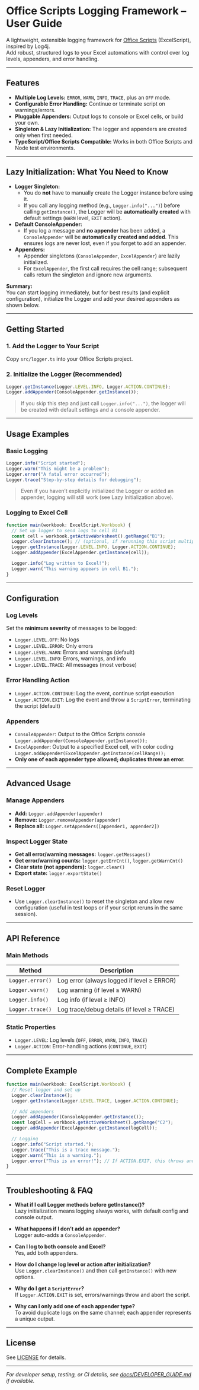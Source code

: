# Office Scripts Logging Framework – User Guide

A lightweight, extensible logging framework for [Office Scripts](https://learn.microsoft.com/en-us/office/dev/scripts/) (ExcelScript), inspired by Log4j.  
Add robust, structured logs to your Excel automations with control over log levels, appenders, and error handling.

---

## Features

- **Multiple Log Levels:** `ERROR`, `WARN`, `INFO`, `TRACE`, plus an `OFF` mode.
- **Configurable Error Handling:** Continue or terminate script on warnings/errors.
- **Pluggable Appenders:** Output logs to console or Excel cells, or build your own.
- **Singleton & Lazy Initialization:** The logger and appenders are created only when first needed.
- **TypeScript/Office Scripts Compatible:** Works in both Office Scripts and Node test environments.

---

## Lazy Initialization: What You Need to Know

- **Logger Singleton:**  
  - You do **not** have to manually create the Logger instance before using it.  
  - If you call any logging method (e.g., `Logger.info("...")`) before calling `getInstance()`, the Logger will be **automatically created** with default settings (`WARN` level, `EXIT` action).
- **Default ConsoleAppender:**  
  - If you log a message and **no appender** has been added, a `ConsoleAppender` will be **automatically created and added**. This ensures logs are never lost, even if you forget to add an appender.
- **Appenders:**  
  - Appender singletons (`ConsoleAppender`, `ExcelAppender`) are lazily initialized.  
  - For `ExcelAppender`, the first call requires the cell range; subsequent calls return the singleton and ignore new arguments.

**Summary:**  
You can start logging immediately, but for best results (and explicit configuration), initialize the Logger and add your desired appenders as shown below.

---

## Getting Started

### 1. Add the Logger to Your Script

Copy `src/logger.ts` into your Office Scripts project.

### 2. Initialize the Logger (Recommended)

```typescript
Logger.getInstance(Logger.LEVEL.INFO, Logger.ACTION.CONTINUE);
Logger.addAppender(ConsoleAppender.getInstance());
```
> If you skip this step and just call `Logger.info("...")`, the logger will be created with default settings and a console appender.

---

## Usage Examples

### Basic Logging

```typescript
Logger.info("Script started");
Logger.warn("This might be a problem");
Logger.error("A fatal error occurred");
Logger.trace("Step-by-step details for debugging");
```
> Even if you haven’t explicitly initialized the Logger or added an appender, logging will still work (see Lazy Initialization above).

### Logging to Excel Cell

```typescript
function main(workbook: ExcelScript.Workbook) {
  // Set up logger to send logs to cell B1
  const cell = workbook.getActiveWorksheet().getRange("B1");
  Logger.clearInstance(); // (optional, if rerunning this script multiple times)
  Logger.getInstance(Logger.LEVEL.INFO, Logger.ACTION.CONTINUE);
  Logger.addAppender(ExcelAppender.getInstance(cell));

  Logger.info("Log written to Excel!");
  Logger.warn("This warning appears in cell B1.");
}
```

---

## Configuration

### Log Levels

Set the **minimum severity** of messages to be logged:

- `Logger.LEVEL.OFF`: No logs
- `Logger.LEVEL.ERROR`: Only errors
- `Logger.LEVEL.WARN`: Errors and warnings (default)
- `Logger.LEVEL.INFO`: Errors, warnings, and info
- `Logger.LEVEL.TRACE`: All messages (most verbose)

### Error Handling Action

- `Logger.ACTION.CONTINUE`: Log the event, continue script execution
- `Logger.ACTION.EXIT`: Log the event and throw a `ScriptError`, terminating the script (default)

### Appenders

- `ConsoleAppender`: Output to the Office Scripts console  
  `Logger.addAppender(ConsoleAppender.getInstance());`
- `ExcelAppender`: Output to a specified Excel cell, with color coding  
  `Logger.addAppender(ExcelAppender.getInstance(cellRange));`
- **Only one of each appender type allowed; duplicates throw an error.**

---

## Advanced Usage

### Manage Appenders

- **Add:** `Logger.addAppender(appender)`
- **Remove:** `Logger.removeAppender(appender)`
- **Replace all:** `Logger.setAppenders([appender1, appender2])`

### Inspect Logger State

- **Get all error/warning messages:** `logger.getMessages()`
- **Get error/warning counts:** `logger.getErrCnt()`, `logger.getWarnCnt()`
- **Clear state (not appenders):** `logger.clear()`
- **Export state:** `logger.exportState()`

### Reset Logger

- Use `Logger.clearInstance()` to reset the singleton and allow new configuration (useful in test loops or if your script reruns in the same session).

---

## API Reference

### Main Methods

| Method             | Description                                           |
|--------------------|------------------------------------------------------|
| `Logger.error()`   | Log error (always logged if level ≥ ERROR)           |
| `Logger.warn()`    | Log warning (if level ≥ WARN)                        |
| `Logger.info()`    | Log info (if level ≥ INFO)                           |
| `Logger.trace()`   | Log trace/debug details (if level ≥ TRACE)           |

### Static Properties

- `Logger.LEVEL`: Log levels (`OFF`, `ERROR`, `WARN`, `INFO`, `TRACE`)
- `Logger.ACTION`: Error-handling actions (`CONTINUE`, `EXIT`)

---

## Complete Example

```typescript
function main(workbook: ExcelScript.Workbook) {
  // Reset logger and set up
  Logger.clearInstance();
  Logger.getInstance(Logger.LEVEL.TRACE, Logger.ACTION.CONTINUE);

  // Add appenders
  Logger.addAppender(ConsoleAppender.getInstance());
  const logCell = workbook.getActiveWorksheet().getRange("C2");
  Logger.addAppender(ExcelAppender.getInstance(logCell));

  // Logging
  Logger.info("Script started.");
  Logger.trace("This is a trace message.");
  Logger.warn("This is a warning.");
  Logger.error("This is an error!"); // If ACTION.EXIT, this throws and aborts the script
}
```

---

## Troubleshooting & FAQ

- **What if I call Logger methods before getInstance()?**  
  Lazy initialization means logging always works, with default config and console output.

- **What happens if I don’t add an appender?**  
  Logger auto-adds a `ConsoleAppender`.

- **Can I log to both console and Excel?**  
  Yes, add both appenders.

- **How do I change log level or action after initialization?**  
  Use `Logger.clearInstance()` and then call `getInstance()` with new options.

- **Why do I get a `ScriptError`?**  
  If `Logger.ACTION.EXIT` is set, errors/warnings throw and abort the script.

- **Why can I only add one of each appender type?**  
  To avoid duplicate logs on the same channel; each appender represents a unique output.

---

## License

See [LICENSE](LICENSE) for details.

---

*For developer setup, testing, or CI details, see [docs/DEVELOPER_GUIDE.md](docs/DEVELOPER_GUIDE.md) if available.*

